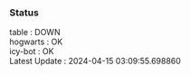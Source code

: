 ### Status


table : DOWN  
hogwarts : OK  
icy-bot : OK  
Latest Update : 2024-04-15 03:09:55.698860
